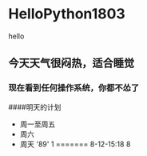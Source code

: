 # HelloPython1803
hello

## 今天天气很闷热，适合睡觉

### 现在看到任何操作系统，你都不怂了

####明天的计划
- 周一至周五
- 周六
- 周天
'89'
1
=======
8-12-15:18
8
